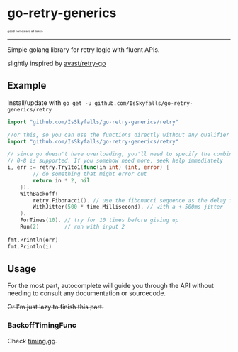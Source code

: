 # go-retry-generics
<sub><small><small><small>good names are all taken</small></small></small></sub>
<hr>
Simple golang library for retry logic with fluent APIs.

slightly inspired by [avast/retry-go](https://github.com/avast/retry-go)

## Example

Install/update with `go get -u github.com/IsSkyfalls/go-retry-generics/retry`

```go
import "github.com/IsSkyfalls/go-retry-generics/retry"

//or this, so you can use the functions directly without any qualifier
import."github.com/IsSkyfalls/go-retry-generics/retry"
```

```go
// since go doesn't have overloading, you'll need to specify the combination of the input and outputs
// 0-8 is supported. If you somehow need more, seek help immediately
i, err := retry.Try1to1(func(in int) (int, error) {
        // do something that might error out
        return in * 2, nil
    }).
    WithBackoff(
		retry.Fibonacci(). // use the fibonacci sequence as the delay function for retries
        WithJitter(500 * time.Millisecond), // with a +-500ms jitter
    ).
    ForTimes(10). // try for 10 times before giving up
    Run(2)        // run with input 2 
	
fmt.Println(err)
fmt.Println(i)
```

## Usage

For the most part, autocomplete will guide you through the API without needing to consult any documentation or
sourcecode.

~~Or I'm just lazy to finish this part.~~

### BackoffTimingFunc

Check [timing.go](./retry/timing.go).